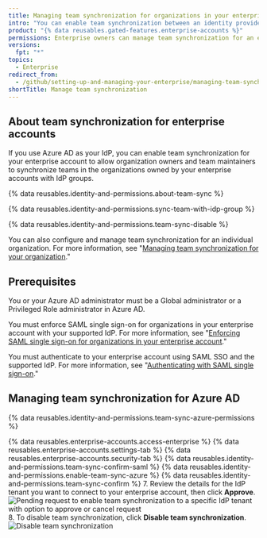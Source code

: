 ```yaml
---
title: Managing team synchronization for organizations in your enterprise account
intro: "You can enable team synchronization between an identity provider (IdP) and {% data variables.product.product_name %} to allow organizations owned by your enterprise account to manage team membership through IdP groups."
product: "{% data reusables.gated-features.enterprise-accounts %}"
permissions: Enterprise owners can manage team synchronization for an enterprise account.
versions:
  fpt: "*"
topics:
  - Enterprise
redirect_from:
  - /github/setting-up-and-managing-your-enterprise/managing-team-synchronization-for-organizations-in-your-enterprise-account
shortTitle: Manage team synchronization
---
```


## About team synchronization for enterprise accounts

If you use Azure AD as your IdP, you can enable team synchronization for your enterprise account to allow organization owners and team maintainers to synchronize teams in the organizations owned by your enterprise accounts with IdP groups.

{% data reusables.identity-and-permissions.about-team-sync %}

{% data reusables.identity-and-permissions.sync-team-with-idp-group %}

{% data reusables.identity-and-permissions.team-sync-disable %}

You can also configure and manage team synchronization for an individual organization. For more information, see "[Managing team synchronization for your organization](/organizations/managing-saml-single-sign-on-for-your-organization/managing-team-synchronization-for-your-organization)."

## Prerequisites

You or your Azure AD administrator must be a Global administrator or a Privileged Role administrator in Azure AD.

You must enforce SAML single sign-on for organizations in your enterprise account with your supported IdP. For more information, see "[Enforcing SAML single sign-on for organizations in your enterprise account](/github/setting-up-and-managing-your-enterprise/configuring-identity-and-access-management-for-your-enterprise-account/enforcing-saml-single-sign-on-for-organizations-in-your-enterprise-account)."

You must authenticate to your enterprise account using SAML SSO and the supported IdP. For more information, see "[Authenticating with SAML single sign-on](/articles/authenticating-with-saml-single-sign-on)."

## Managing team synchronization for Azure AD

{% data reusables.identity-and-permissions.team-sync-azure-permissions %}

{% data reusables.enterprise-accounts.access-enterprise %}
{% data reusables.enterprise-accounts.settings-tab %}
{% data reusables.enterprise-accounts.security-tab %}
{% data reusables.identity-and-permissions.team-sync-confirm-saml %}
{% data reusables.identity-and-permissions.enable-team-sync-azure %}
{% data reusables.identity-and-permissions.team-sync-confirm %} 7. Review the details for the IdP tenant you want to connect to your enterprise account, then click **Approve**.
![Pending request to enable team synchronization to a specific IdP tenant with option to approve or cancel request](/assets/images/help/teams/approve-team-synchronization.png) 8. To disable team synchronization, click **Disable team synchronization**.
![Disable team synchronization](/assets/images/help/teams/disable-team-synchronization.png)
